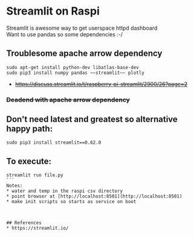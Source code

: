 #  Streamlit on Raspi 
Streamlit is awesome way to get userspace httpd dashboard  
Want to use pandas so some dependencies :-/ 

## Troublesome apache arrow dependency
```
sudo apt-get install python-dev libatlas-base-dev
sudo pip3 install numpy pandas ~~streamlit~~ plotly
```
* ~~https://discuss.streamlit.io/t/raspberry-pi-streamlit/2900/26?page=2~~
### ~~Deadend with apache arrow dependency~~
## Don't need latest and greatest so alternative happy path:
```
sudo pip3 install streamlit==0.62.0
```

## To execute:
````
streamlit run file.py
```
Notes:
* water and temp in the raspi csv directory
* point browser at [http://localhost:8501](http://localhost:8501)
* make init scripts so starts as service on boot



## References
* https://streamlit.io/
